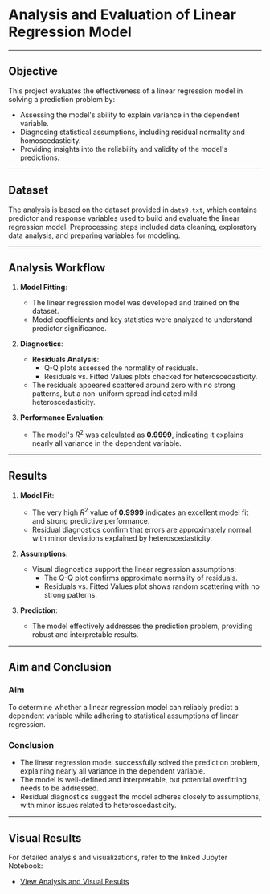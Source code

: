 # Analysis and Evaluation of Linear Regression Model

---

## Objective
This project evaluates the effectiveness of a linear regression model in solving a prediction problem by:
- Assessing the model's ability to explain variance in the dependent variable.
- Diagnosing statistical assumptions, including residual normality and homoscedasticity.
- Providing insights into the reliability and validity of the model's predictions.

---

## Dataset
The analysis is based on the dataset provided in `data9.txt`, which contains predictor and response variables used to build and evaluate the linear regression model. Preprocessing steps included data cleaning, exploratory data analysis, and preparing variables for modeling.

---

## Analysis Workflow
1. **Model Fitting**:
   - The linear regression model was developed and trained on the dataset.
   - Model coefficients and key statistics were analyzed to understand predictor significance.

2. **Diagnostics**:
   - **Residuals Analysis**:
     - Q-Q plots assessed the normality of residuals.
     - Residuals vs. Fitted Values plots checked for heteroscedasticity.
   - The residuals appeared scattered around zero with no strong patterns, but a non-uniform spread indicated mild heteroscedasticity.

3. **Performance Evaluation**:
   - The model's $R^2$ was calculated as **0.9999**, indicating it explains nearly all variance in the dependent variable.

---

## Results
1. **Model Fit**:
   - The very high $R^2$ value of **0.9999** indicates an excellent model fit and strong predictive performance.
   - Residual diagnostics confirm that errors are approximately normal, with minor deviations explained by heteroscedasticity.

2. **Assumptions**:
   - Visual diagnostics support the linear regression assumptions:
     - The Q-Q plot confirms approximate normality of residuals.
     - Residuals vs. Fitted Values plot shows random scattering with no strong patterns.

3. **Prediction**:
   - The model effectively addresses the prediction problem, providing robust and interpretable results.

---

## Aim and Conclusion
### Aim
To determine whether a linear regression model can reliably predict a dependent variable while adhering to statistical assumptions of linear regression.

### Conclusion
- The linear regression model successfully solved the prediction problem, explaining nearly all variance in the dependent variable.
- The model is well-defined and interpretable, but potential overfitting needs to be addressed.
- Residual diagnostics suggest the model adheres closely to assumptions, with minor issues related to heteroscedasticity.



---

## Visual Results
For detailed analysis and visualizations, refer to the linked Jupyter Notebook:
- [View Analysis and Visual Results](MATH_541_Jamil_Zhumabek.ipynb)



